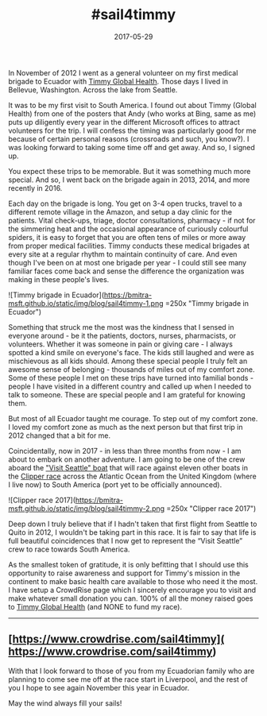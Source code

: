 ﻿---
layout: post
title:  "#sail4timmy"
desc: "Crossing the Atlantic for Timmy Global Health"
keywords: "sail4timmy, Clipper, ClipperRoundTheWorld, Timmy, Timmy Global Health, Atlantic Ocean, 2017"
date: 2017-05-29
categories: [Personal]
tags: [blog]
icon: fa-bookmark-o
---

In November of 2012 I went as a general volunteer on my first medical brigade to Ecuador with [Timmy Global Health](http://timmyglobalhealth.org). Those days I lived in Bellevue, Washington. Across the lake from Seattle.

It was to be my first visit to South America. I found out about Timmy (Global Health) from one of the posters that Andy (who works at Bing, same as me) puts up diligently every year in the different Microsoft offices to attract volunteers for the trip. I will confess the timing was particularly good for me because of certain personal reasons (crossroads and such, you know?). I was looking forward to taking some time off and get away. And so, I signed up.

You expect these trips to be memorable. But it was something much more special. And so, I went back on the brigade again in 2013, 2014, and more recently in 2016.

Each day on the brigade is long. You get on 3-4 open trucks, travel to a different remote village in the Amazon, and setup a day clinic for the patients. Vital check-ups, triage, doctor consultations, pharmacy - if not for the simmering heat and the occasional appearance of curiously colourful spiders, it is easy to forget that you are often tens of miles or more away from proper medical facilities. Timmy conducts these medical brigades at every site at a regular rhythm to maintain continuity of care. And even though I've been on at most one brigade per year - I could still see many familiar faces come back and sense the difference the organization was making in these people's lives.

![Timmy brigade in Ecuador](https://bmitra-msft.github.io/static/img/blog/sail4timmy-1.png =250x "Timmy brigade in Ecuador")

Something that struck me the most was the kindness that I sensed in everyone around - be it the patients, doctors, nurses, pharmacists, or volunteers. Whether it was someone in pain or giving care - I always spotted a kind smile on everyone's face. The kids still laughed and were as mischievous as all kids should. Among these special people I truly felt an awesome sense of belonging - thousands of miles out of my comfort zone. Some of these people I met on these trips have turned into familial bonds - people I have visited in a different country and called up when I needed to talk to someone. These are special people and I am grateful for knowing them.

But most of all Ecuador taught me courage. To step out of my comfort zone. I loved my comfort zone as much as the next person but that first trip in 2012 changed that a bit for me.

Coincidentally, now in 2017 - in less than three months from now - I am about to embark on another adventure. I am going to be one of the crew aboard the ["Visit Seattle" boat](https://www.clipperroundtheworld.com/team/visit-seattle/crew) that will race against eleven other boats in the [Clipper race]( https://www.clipperroundtheworld.com/about/about-the-race) across the Atlantic Ocean from the United Kingdom (where I live now) to South America (port yet to be officially announced).

![Clipper race 2017](https://bmitra-msft.github.io/static/img/blog/sail4timmy-2.png =250x "Clipper race 2017")

Deep down I truly believe that if I hadn't taken that first flight from Seattle to Quito in 2012, I wouldn't be taking part in this race. It is fair to say that life is full beautiful coincidences that I now get to represent the “Visit Seattle” crew to race towards South America.

As the smallest token of gratitude, it is only befitting that I should use this opportunity to raise awareness and support for Timmy's mission in the continent to make basic health care available to those who need it the most. I have setup a CrowdRise page which I sincerely encourage you to visit and make whatever small donation you can. 100% of all the money raised goes to [Timmy Global Health](http://timmyglobalhealth.org) (and NONE to fund my race).

---
[https://www.crowdrise.com/sail4timmy]( https://www.crowdrise.com/sail4timmy)
---

With that I look forward to those of you from my Ecuadorian family who are planning to come see me off at the race start in Liverpool, and the rest of you I hope to see again November this year in Ecuador.

May the wind always fill your sails!